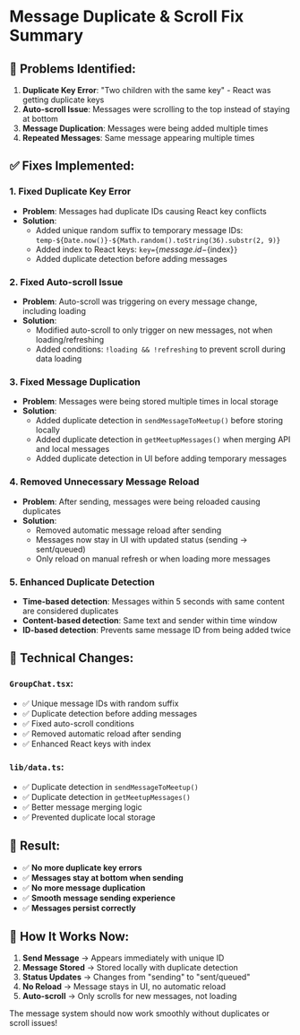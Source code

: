 # Message Duplicate & Scroll Fix Summary

## 🐛 **Problems Identified:**

1. **Duplicate Key Error**: "Two children with the same key" - React was getting duplicate keys
2. **Auto-scroll Issue**: Messages were scrolling to the top instead of staying at bottom
3. **Message Duplication**: Messages were being added multiple times
4. **Repeated Messages**: Same message appearing multiple times

## ✅ **Fixes Implemented:**

### 1. **Fixed Duplicate Key Error**
- **Problem**: Messages had duplicate IDs causing React key conflicts
- **Solution**: 
  - Added unique random suffix to temporary message IDs: `temp-${Date.now()}-${Math.random().toString(36).substr(2, 9)}`
  - Added index to React keys: `key={`${message.id}-${index}`}`
  - Added duplicate detection before adding messages

### 2. **Fixed Auto-scroll Issue**
- **Problem**: Auto-scroll was triggering on every message change, including loading
- **Solution**: 
  - Modified auto-scroll to only trigger on new messages, not when loading/refreshing
  - Added conditions: `!loading && !refreshing` to prevent scroll during data loading

### 3. **Fixed Message Duplication**
- **Problem**: Messages were being stored multiple times in local storage
- **Solution**:
  - Added duplicate detection in `sendMessageToMeetup()` before storing locally
  - Added duplicate detection in `getMeetupMessages()` when merging API and local messages
  - Added duplicate detection in UI before adding temporary messages

### 4. **Removed Unnecessary Message Reload**
- **Problem**: After sending, messages were being reloaded causing duplicates
- **Solution**:
  - Removed automatic message reload after sending
  - Messages now stay in UI with updated status (sending → sent/queued)
  - Only reload on manual refresh or when loading more messages

### 5. **Enhanced Duplicate Detection**
- **Time-based detection**: Messages within 5 seconds with same content are considered duplicates
- **Content-based detection**: Same text and sender within time window
- **ID-based detection**: Prevents same message ID from being added twice

## 🔧 **Technical Changes:**

### `GroupChat.tsx`:
- ✅ Unique message IDs with random suffix
- ✅ Duplicate detection before adding messages
- ✅ Fixed auto-scroll conditions
- ✅ Removed automatic reload after sending
- ✅ Enhanced React keys with index

### `lib/data.ts`:
- ✅ Duplicate detection in `sendMessageToMeetup()`
- ✅ Duplicate detection in `getMeetupMessages()`
- ✅ Better message merging logic
- ✅ Prevented duplicate local storage

## 🎯 **Result:**

- ✅ **No more duplicate key errors**
- ✅ **Messages stay at bottom when sending**
- ✅ **No more message duplication**
- ✅ **Smooth message sending experience**
- ✅ **Messages persist correctly**

## 🚀 **How It Works Now:**

1. **Send Message** → Appears immediately with unique ID
2. **Message Stored** → Stored locally with duplicate detection
3. **Status Updates** → Changes from "sending" to "sent/queued"
4. **No Reload** → Message stays in UI, no automatic reload
5. **Auto-scroll** → Only scrolls for new messages, not loading

The message system should now work smoothly without duplicates or scroll issues!
